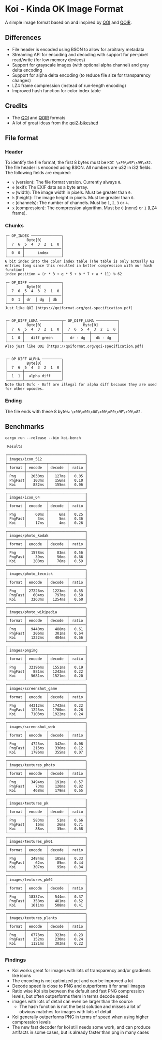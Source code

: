 # Koi - Kinda OK Image Format

A simple image format based on and inspired by [QOI](https://qoiformat.org/) and [QOIR](https://nigeltao.github.io/blog/2022/qoir.html).

## Differences

- File header is encoded using BSON to allow for arbitrary metadata
- Streaming API for encoding and decoding with support for per-pixel read/write (for low memory devices)
- Support for grayscale images (with optional alpha channel) and gray delta encoding
- Support for alpha delta encoding (to reduce file size for transparency changes)
- LZ4 frame compression (instead of run-length encoding)
- Improved hash function for color index table

<!-- https://encode.su/threads/3753-QOI-(Quite-OK-Image-format)-lossless-image-compression-to-PNG-size -->
<!-- https://docs.rs/multiversion/latest/multiversion/ -->

## Credits

- The [QOI](https://qoiformat.org/) and [QOIR](https://nigeltao.github.io/blog/2022/qoir.html) formats
- A lot of great ideas from the [qoi2-bikeshed](https://github.com/nigeltao/qoi2-bikeshed/issues)

## File format

### Header

To identify the file format, the first 8 bytes must be `KOI \xF0\x9F\x99\x82`. The file header is encoded using BSON. All numbers are u32 in i32 fields. The following fields are required:

- `v` (version): The file format version. Currently always `0`.
- `e` (exif): The EXIF data as a byte array.
- `w` (width): The image width in pixels. Must be greater than `0`.
- `h` (height): The image height in pixels. Must be greater than `0`.
- `c` (channels): The number of channels. Must be `1`, `2`, `3` or `4`.
- `x` (compression): The compression algorithm. Must be `0` (none) or `1` (LZ4 frame).

### Chunks

```
┌─ OP_INDEX ──────────────┐
│         Byte[0]         │
│  7  6  5  4  3  2  1  0 │
│───────┼─────────────────│
│  0  0 │      index      │
└───────┴─────────────────┘
6 bit index into the color index table (The table is only actually 62 entries long since this resulted in better compression with our hash function)
index_position = (r * 3 + g * 5 + b * 7 + a * 11) % 62

┌─ OP_DIFF ───────────────┐
│         Byte[0]         │
│  7  6  5  4  3  2  1  0 │
│───────┼─────────────────│
│  0  1 │ dr  │ dg  │ db  │
└───────┴─────────────────┘
Just like QOI (https://qoiformat.org/qoi-specification.pdf)


┌─ OP_DIFF_LUMA ──────────┬─ OP_DIFF_LUMA ──────────┐
│         Byte[0]         │         Byte[0]         │
│  7  6  5  4  3  2  1  0 │  7  6  5  4  3  2  1  0 │
│───────┼─────────────────│────────────┼────────────│
│  1  0 │   diff green    │   dr - dg  │  db - dg   │
└───────┴─────────────────┴────────────┴────────────┘
Also just like QOI (https://qoiformat.org/qoi-specification.pdf)


┌─ OP_DIFF_ALPHA ─────────┐
│         Byte[0]         │
│  7  6  5  4  3  2  1  0 │
│───────┼─────────────────│
│  1  1 │  alpha diff     │
└───────┴─────────────────┘
Note that 0xfc - 0xff are illegal for alpha diff because they are used for other opcodes.
```

### Ending

The file ends with these 8 bytes: `\x00\x00\x00\x00\xF0\x9F\x99\x82`.

## Benchmarks

`cargo run --release --bin koi-bench`

```
 Results

┌────────────────────────────────────┐
│ images/icon_512                    │
├────────┬─────────┬─────────┬───────┤
│ format │ encode  │ decode  │ ratio │
├────────┼─────────┼─────────┼───────┤
│ Png    │  2030ms │   127ms │  0.05 │
│ PngFast│   103ms │   156ms │  0.10 │
│ Koi    │   882ms │   155ms │  0.06 │
└────────┴─────────┴─────────┴───────┘
┌────────────────────────────────────┐
│ images/icon_64                     │
├────────┬─────────┬─────────┬───────┤
│ format │ encode  │ decode  │ ratio │
├────────┼─────────┼─────────┼───────┤
│ Png    │    60ms │     6ms │  0.25 │
│ PngFast│     3ms │     5ms │  0.36 │
│ Koi    │    17ms │     4ms │  0.26 │
└────────┴─────────┴─────────┴───────┘
┌────────────────────────────────────┐
│ images/photo_kodak                 │
├────────┬─────────┬─────────┬───────┤
│ format │ encode  │ decode  │ ratio │
├────────┼─────────┼─────────┼───────┤
│ Png    │  1578ms │    83ms │  0.56 │
│ PngFast│    39ms │    56ms │  0.66 │
│ Koi    │   208ms │    76ms │  0.59 │
└────────┴─────────┴─────────┴───────┘
┌────────────────────────────────────┐
│ images/photo_tecnick               │
├────────┬─────────┬─────────┬───────┤
│ format │ encode  │ decode  │ ratio │
├────────┼─────────┼─────────┼───────┤
│ Png    │ 27226ms │  1223ms │  0.55 │
│ PngFast│   604ms │   797ms │  0.58 │
│ Koi    │  3263ms │  1254ms │  0.60 │
└────────┴─────────┴─────────┴───────┘
┌────────────────────────────────────┐
│ images/photo_wikipedia             │
├────────┬─────────┬─────────┬───────┤
│ format │ encode  │ decode  │ ratio │
├────────┼─────────┼─────────┼───────┤
│ Png    │  9440ms │   488ms │  0.61 │
│ PngFast│   206ms │   301ms │  0.64 │
│ Koi    │  1232ms │   484ms │  0.66 │
└────────┴─────────┴─────────┴───────┘
┌────────────────────────────────────┐
│ images/pngimg                      │
├────────┬─────────┬─────────┬───────┤
│ format │ encode  │ decode  │ ratio │
├────────┼─────────┼─────────┼───────┤
│ Png    │ 32196ms │  1551ms │  0.19 │
│ PngFast│   881ms │  1242ms │  0.22 │
│ Koi    │  5681ms │  1521ms │  0.20 │
└────────┴─────────┴─────────┴───────┘
┌────────────────────────────────────┐
│ images/screenshot_game             │
├────────┬─────────┬─────────┬───────┤
│ format │ encode  │ decode  │ ratio │
├────────┼─────────┼─────────┼───────┤
│ Png    │ 44312ms │  1742ms │  0.22 │
│ PngFast│  1225ms │  1700ms │  0.28 │
│ Koi    │  7103ms │  1922ms │  0.24 │
└────────┴─────────┴─────────┴───────┘
┌────────────────────────────────────┐
│ images/screenshot_web              │
├────────┬─────────┬─────────┬───────┤
│ format │ encode  │ decode  │ ratio │
├────────┼─────────┼─────────┼───────┤
│ Png    │  4725ms │   342ms │  0.08 │
│ PngFast│   215ms │   336ms │  0.12 │
│ Koi    │  1786ms │   355ms │  0.07 │
└────────┴─────────┴─────────┴───────┘
┌────────────────────────────────────┐
│ images/textures_photo              │
├────────┬─────────┬─────────┬───────┤
│ format │ encode  │ decode  │ ratio │
├────────┼─────────┼─────────┼───────┤
│ Png    │  3494ms │   191ms │  0.57 │
│ PngFast│    73ms │   120ms │  0.82 │
│ Koi    │   468ms │   179ms │  0.65 │
└────────┴─────────┴─────────┴───────┘
┌────────────────────────────────────┐
│ images/textures_pk                 │
├────────┬─────────┬─────────┬───────┤
│ format │ encode  │ decode  │ ratio │
├────────┼─────────┼─────────┼───────┤
│ Png    │   583ms │    51ms │  0.66 │
│ PngFast│    16ms │    26ms │  0.71 │
│ Koi    │    88ms │    35ms │  0.68 │
└────────┴─────────┴─────────┴───────┘
┌────────────────────────────────────┐
│ images/textures_pk01               │
├────────┬─────────┬─────────┬───────┤
│ format │ encode  │ decode  │ ratio │
├────────┼─────────┼─────────┼───────┤
│ Png    │  2484ms │   105ms │  0.33 │
│ PngFast│    62ms │    85ms │  0.44 │
│ Koi    │   307ms │    95ms │  0.34 │
└────────┴─────────┴─────────┴───────┘
┌────────────────────────────────────┐
│ images/textures_pk02               │
├────────┬─────────┬─────────┬───────┤
│ format │ encode  │ decode  │ ratio │
├────────┼─────────┼─────────┼───────┤
│ Png    │ 18337ms │   544ms │  0.37 │
│ PngFast│   358ms │   481ms │  0.52 │
│ Koi    │  1611ms │   508ms │  0.41 │
└────────┴─────────┴─────────┴───────┘
┌────────────────────────────────────┐
│ images/textures_plants             │
├────────┬─────────┬─────────┬───────┤
│ format │ encode  │ decode  │ ratio │
├────────┼─────────┼─────────┼───────┤
│ Png    │  6773ms │   323ms │  0.23 │
│ PngFast│   152ms │   230ms │  0.24 │
│ Koi    │  1121ms │   303ms │  0.22 │
└────────┴─────────┴─────────┴───────┘
```

### Findings

- Koi works great for images with lots of transparency and/or gradients like icons
- The encoding is not optimized yet and can be improved a lot
- Decode speed is close to PNG and outperforms it for small images
- Ratio wise Koi sits between the default and fast PNG compression levels, but often outperforms them in terms decode speed
- images with lots of detail can even be larger than the source
  - The hash function is not the best solution and misses a lot of obvious matches for images with lots of detail
- Koi generally outperforms PNG in terms of speed when using higher compression levels
- The new fast decoder for koi still needs some work, and can produce artifacts in some cases, but is already faster than png in many cases
